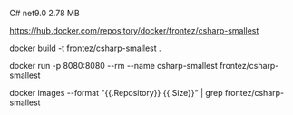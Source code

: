 C# net9.0
2.78 MB

https://hub.docker.com/repository/docker/frontez/csharp-smallest

docker build -t frontez/csharp-smallest .

docker run -p 8080:8080 --rm --name csharp-smallest frontez/csharp-smallest

docker images --format "{{.Repository}} {{.Size}}" | grep frontez/csharp-smallest
